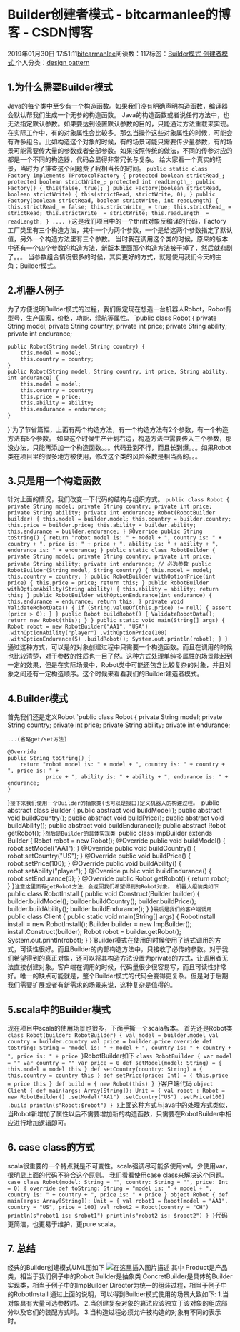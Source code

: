 
# Builder创建者模式 - bitcarmanlee的博客 - CSDN博客


2019年01月30日 17:51:11[bitcarmanlee](https://me.csdn.net/bitcarmanlee)阅读数：117标签：[Builder模式																](https://so.csdn.net/so/search/s.do?q=Builder模式&t=blog)[创建者模式																](https://so.csdn.net/so/search/s.do?q=创建者模式&t=blog)[
							](https://so.csdn.net/so/search/s.do?q=Builder模式&t=blog)个人分类：[design pattern																](https://blog.csdn.net/bitcarmanlee/article/category/7047076)



## 1.为什么需要Builder模式
Java的每个类中至少有一个构造函数。如果我们没有明确声明构造函数，编译器会默认帮我们生成一个无参的构造函数。
Java的构造函数或者说任何方法中，也无法指定默认参数。如果要达到设置默认参数的目的，只能通过方法重载来实现。
在实际工作中，有的对象属性会比较多。那么当操作这些对象属性的时候，可能会有许多组合。比如构造这个对象的时候，有的场景可能只需要传少量参数，有的场景可能需要传大量的参数或者全部参数。如果按照传统的做法，不同的传参对应的都是一个不同的构造器，代码会显得非常冗长与复杂。
给大家看一个真实的场景，当时为了排查这个问题费了我相当长的时间。
`public static class Factory implements TProtocolFactory {
        protected boolean strictRead_;
        protected boolean strictWrite_;
        protected int readLength_;
        public Factory() {
            this(false, true);
        }
        public Factory(boolean strictRead, boolean strictWrite) {
            this(strictRead, strictWrite, 0);
        }
        public Factory(boolean strictRead, boolean strictWrite, int readLength) {
            this.strictRead_ = false;
            this.strictWrite_ = true;
            this.strictRead_ = strictRead;
            this.strictWrite_ = strictWrite;
            this.readLength_ = readLength;
        }
       ....
｝`这是我们项目中的一个thrift对象反编译的代码，Factory工厂类里有三个构造方法，其中一个为两个参数，一个是给这两个参数指定了默认值，另外一个构造方法里有三个参数。
当时我在调用这个类的时候，原来的版本中还有一个四个参数的构造方法，新版本里面那个构造方法被干掉了，然后就悲剧了。。。
当参数组合情况很多的时候，其实更好的方式，就是使用我们今天的主角：Builder模式。
## 2.机器人例子
为了方便说明Builder模式的过程，我们假定现在想造一台机器人Robot，Robot有型号，生产国家，价格，功能，续航等属性。
`public class Robot {
    private String model;
    private String country;
    private int price;
    private String ability;
    private int endurance;

    public Robot(String model,String country) {
        this.model = model;
        this.country = country;
    }
    public Robot(String model, String country, int price, String ability, int endurance) {
        this.model = model;
        this.country = country;
        this.price = price;
        this.ability = ability;
        this.endurance = endurance;
    }
}`为了节省篇幅，上面有两个构造方法，有一个构造方法有2个参数，有一个构造方法有5个参数。
如果这个时候生产计划右边，构造方法中需要传入三个参数，那没办法，只能再添加一个构造函数。。。代码丑到不行，而且长到爆。。。如果Robot类在项目里的很多地方被使用，修改这个类的风险系数是相当高的。。。
## 3.只是用一个构造函数
针对上面的情况，我们改变一下代码的结构与组织方式。
`public class Robot {
    private String model;
    private String country;
    private int price;
    private String ability;
    private int endurance;
    Robot(RobotBuilder builder) {
        this.model = builder.model;
        this.country = builder.country;
        this.price = builder.price;
        this.ability = builder.ability;
        this.endurance = builder.endurance;
    }
    @Override
    public String toString() {
        return "robot model is: " + model + ", country is: " + country + ", price is: " +
                price + ", ability is: " + ability + ", endurance is: " + endurance;
    }
    public static class RobotBuilder {
        private String model;
        private String country;
        private int price;
        private String ability;
        private int endurance;
        // 必选参数
        public RobotBuilder(String model, String country) {
            this.model = model;
            this.country = country;
        }
        public RobotBuilder withOptionPrice(int price) {
            this.price = price;
            return this;
        }
        public RobotBuilder withOptionAbility(String ability) {
            this.ability = ability;
            return this;
        }
        public RobotBuilder withOptionEndurance(int endurance) {
            this.endurance = endurance;
            return this;
        }
        private void ValidateRobotData() {
            if (String.valueOf(this.price) != null) {
                assert (price > 0);
            }
        }
        public Robot buildRobot() {
            ValidateRobotData();
            return new Robot(this);
        }
    }
    public static void main(String[] args) {
        Robot robot = new RobotBuilder("AA1", "USA")
                .withOptionAbility("player")
                .withOptionPrice(100)
                .withOptionEndurance(5)
                .buildRobot();
        System.out.println(robot);
    }
}`通过这种方式，可以是的对象创建过程中只需要一个构造函数。而且在调用的时候也比较清楚，对于参数的性质也一目了然。这种方式处理单纯多属性的场景能起到一定的效果，但是在实际场景中，Robot类中可能还包含比较复杂的对象，并且对象之间还有一定构造顺序。这个时候来看看我们的Builder建造者模式。
## 4.Builder模式
首先我们还是定义Robot
`public class Robot {
    private String model;
    private String country;
    private int price;
    private String ability;
    private int endurance;
    
    ...(省略get/set方法)
    
    @Override
    public String toString() {
        return "robot model is: " + model + ", country is: " + country + ", price is: " +
                price + ", ability is: " + ability + ", endurance is: " + endurance;
    }
}`接下来我们使用一个Builder的抽象类(也可以是接口)定义机器人的构建过程。
`public abstract class Builder {
    public abstract void buildModel();
    public abstract void buildCountry();
    public abstract void buildPrice();
    public abstract void buildAbility();
    public abstract void buildEndurance();
    public abstract Robot getRobot();
}`然后是Builder的具体实现类
`public class ImpBuilder extends Builder {
    Robot robot = new Robot();
    @Override
    public void buildModel() {
        robot.setModel("AA1");
    }
    @Override
    public void buildCountry() {
        robot.setCountry("US");
    }
    @Override
    public void buildPrice() {
        robot.setPrice(100);
    }
    @Override
    public void buildAbility() {
        robot.setAbility("player");
    }
    @Override
    public void buildEndurance() {
        robot.setEndurance(5);
    }
    @Override
    public Robot getRobot() {
        return robot;
    }
}`注意这里面有getRobot方法，会返回我们希望得到的Robot对象。
机器人组装类如下
`public class RobotInstall {
    public void Construct(Builder builder) {
        builder.buildModel();
        builder.buildCountry();
        builder.buildPrice();
        builder.buildAbility();
        builder.buildEndurance();
    }
}`最后是我们的客户端调用
`public class Client {
    public static void main(String[] args) {
        RobotInstall install = new RobotInstall();
        Builder builder = new ImpBuilder();
        install.Construct(builder);
        Robot robot = builder.getRobot();
        System.out.println(robot);
    }
}`Builder模式在使用的时候使用了链式调用的方式，可读性很好。而且Builder的内部构造方法中，只接收了必传的参数。对于我们希望得到的真正对象，还可以将其构造方法设置为private的方式，让调用者无法直接创建对象。客户端在调用的时候，代码量很少很容易写，而且可读性非常好。唯一的缺点可能就是，整个Builder模式的代码会变得更复杂。但是对于后期我们需要扩展或者有新需求的场景来说，这种复杂是值得的。
## 5.scala中的Builder模式
现在项目中scala的使用场景也很多，下面手撕一个scala版本。
首先还是Robot类
`class Robot(builder: RobotBuilder) {
    val model = builder.model
    val country = builder.country
    val price = builder.price
    override def toString: String = "model is: " + model + ", country is: " + country + ", price is: " + price
}`RobotBuilder如下
`class RobotBuilder {
    var model = ""
    var country = ""
    var price = 0
    def setModel(model: String) = {
        this.model = model
        this
    }
    def setCountry(country: String) = {
        this.country = country
        this
    }
    def setPrice(price: Int) = {
        this.price = price
        this
    }
    def build = {
        new Robot(this)
    }
}`客户端代码
`object Client {
    def main(args: Array[String]): Unit = {
        val robot : Robot = new RobotBuilder()
            .setModel("AA1")
            .setCountry("US")
            .setPrice(100)
            .build
        println(s"Robot:$robot")
    }
}`上面这种方式与java中的处理方式类似，当Robot新增加了属性以后不需要增加新的构造函数，只需要在RobotBuilder中相应进行增加逻辑即可。
## 6. case class的方式
scala很重要的一个特点就是不可变性。scala强调尽可能多使用val，少使用var，很明显上面的代码不符合这个原则。
我们看看使用case class来解决这个问题。
`case class Robot(model: String = "", country: String = "", price: Int = 0) {
    override def toString: String = "model is: " + model + ", country is: " + country + ", price is: " + price
}
object Robot {
    def main(args: Array[String]): Unit = {
        val robot1 = Robot(model = "AA1", country = "US", price = 100)
        val robot2 = Robot(country = "CH")
        println(s"robot1 is: $robot1")
        println(s"robot2 is: $robot2")
    }
}`代码更简洁，也更易于维护，更pure scala。
## 7.  总结
经典的Builder创建模式UML图如下
![在这里插入图片描述](https://img-blog.csdnimg.cn/20190130180155688.png?x-oss-process=image/watermark,type_ZmFuZ3poZW5naGVpdGk,shadow_10,text_aHR0cHM6Ly9ibG9nLmNzZG4ubmV0L2JpdGNhcm1hbmxlZQ==,size_16,color_FFFFFF,t_70)
其中
Product是产品类，相当于我们例子中的Robot
Builder是抽象类
ConcretBuilder是具体的Builder实现类，相当于例子中的ImpBuilder
Director为统一的组装过程，相当于例子中的RobotInstall
通过上面的说明，可以得到Builder模式使用的场景大致如下:
1.当对象具有大量可选参数时。
2.当创建复杂对象的算法应该独立于该对象的组成部分以及它们的装配方式时。
3.当构造过程必须允许被构造的对象有不同的表示时。

